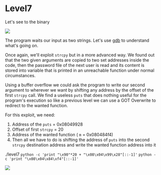 # Level7

Let's see to the binary

![](/Users/a19523132/school/Rainfall/level7/Ressources/img/level7_launch.png)

The program waits our input as two strings. Let's use [gdb](Ressources/gdb.md) to understand what's going on. 

Once again, we'll exploit `strcpy` but in a more advanced way. 
We found out that the two given arguments are copied to two set addresses inside the code, 
then the password file of the next user is read and its content is stored into variable that is printed in an unreachable function under normal circumstances.

Using a buffer overflow we could ask the program to write our second argument to wherever we want by shifting any address by the offset of the first `strcpy` call. 
We find a useless `puts` that does nothing useful for the program's execution so like a previous level we can use a GOT Overwrite to redirect to the wanted function.

For this exploit, we need:

1. Address of the `puts` = 0x08049928 
2. Offset of first `strcpy` = 20 
3. Address of the wanted function ( `m` = 0x080484f4)
4. Then all we have to do is shifting the address of `puts` into the second `strcpy` destination address and write the wanted function address into it

./level7 `python -c 'print "\x90"*20 + "\x08\x04\x99\x28"[::-1]'` `python -c 'print "\x08\x04\x84\xf4"[::-1]'`

![](/Users/a19523132/school/Rainfall/level7/Ressources/img/level8.png)
